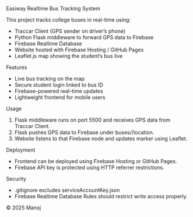 Easiway Realtime Bus Tracking System

This project tracks college buses in real-time using:
- Traccar Client (GPS sender on driver’s phone)
- Python Flask middleware to forward GPS data to Firebase
- Firebase Realtime Database
- Website hosted with Firebase Hosting / GitHub Pages
- Leaflet.js map showing the student’s bus live

Features

- Live bus tracking on the map
- Secure student login linked to bus ID
- Firebase-powered real-time updates
- Lightweight frontend for mobile users

Usage

1. Flask middleware runs on port 5500 and receives GPS data from Traccar Client.
2. Flask pushes GPS data to Firebase under buses/<id>/location.
3. Website listens to that Firebase node and updates marker using Leaflet.

Deployment

- Frontend can be deployed using Firebase Hosting or GitHub Pages.
- Firebase API key is protected using HTTP referrer restrictions.

Security

- .gitignore excludes serviceAccountKey.json
- Firebase Realtime Database Rules should restrict write access properly.

© 2025 Manoj
